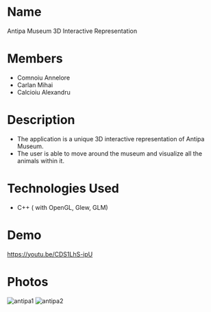 # Name
Antipa Museum 3D Interactive Representation

# Members
- Comnoiu Annelore
- Carlan Mihai
- Calcioiu Alexandru

# Description
- The application is a unique 3D interactive representation of Antipa Museum.
- The user is able to move around the museum and visualize all the animals within it.

# Technologies Used
- C++ ( with OpenGL, Glew, GLM)

# Demo
https://youtu.be/CDS1LhS-ipU

# Photos

![antipa1](https://user-images.githubusercontent.com/77210765/192614705-f039717f-246b-4493-8106-eab4c86978c7.PNG)
![antipa2](https://user-images.githubusercontent.com/77210765/192614711-a6a68136-8f1c-450f-94ae-78d398ef1663.PNG)
